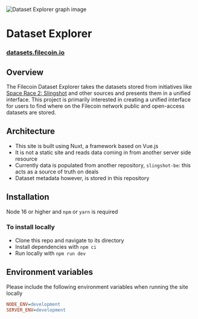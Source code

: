 ![Dataset Explorer graph image](static/images/open-graph.png)

# Dataset Explorer
### [datasets.filecoin.io](https://datasets.filecoin.io)

## Overview

The Filecoin Dataset Explorer takes the datasets stored from initiatives like [Space Race 2: Slingshot](https://slingshot.filecoin.io) and other sources and presents them in a unified interface. This project is primarily interested in creating a unified interface for users to find where on the Filecoin network public and open-access datasets are stored.

## Architecture

- This site is built using Nuxt, a framework based on Vue.js
- It is not a static site and reads data coming in from another server side resource
- Currently data is populated from another repository, `slingshot-be`: this acts as a source of truth on deals
- Dataset metadata however, is stored in this repository

## Installation
Node 16 or higher and `npm` or `yarn` is required

### To install locally

- Clone this repo and navigate to its directory
- Install dependencies with `npm ci`
- Run locally with `npm run dev`

## Environment variables

Please include the following environment variables when running the site locally

```ini
NODE_ENV=development
SERVER_ENV=development
```
